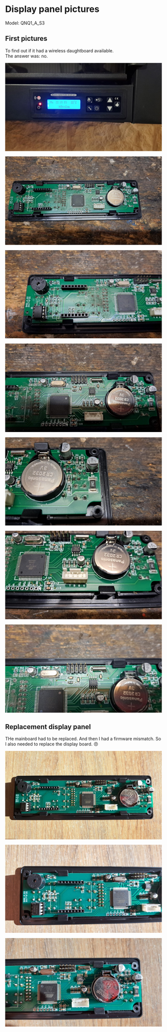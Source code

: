 # Display panel pictures

Model: QNQ1_A_S3

## First pictures

To find out if it had a wireless daughtboard available.  
The answer was: no.

![original board](media/display-panel/image-6.png)

![original board](media/display-panel/image.png)

![original board](media/display-panel/image-1.png)

![original board](media/display-panel/image-2.png)

![original board](media/display-panel/image-3.png)

![original board](media/display-panel/image-4.png)

![original board](media/display-panel/image-5.png)

## Replacement display panel

THe mainboard had to be replaced. And then I had a firmware mismatch. So I also needed to replace the display board. 😠

![replacement board](media/display-panel/image-7.png)

![replacement board](media/display-panel/image-8.png)

![replacement board](media/display-panel/image-9.png)